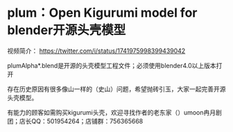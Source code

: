 # plum：Open Kigurumi model for blender开源头壳模型

视频简介：
https://twitter.com/i/status/1741975998399439042

plumAlpha*.blend是开源的头壳模型工程文件；必须使用blender4.0以上版本打开
  
存在历史原因有很多像山一样的（史山）问题，希望抛砖引玉，大家一起完善开源头壳模型。

有能力的顾客如需购买kigurumi头壳，欢迎寻找作者的老东家（）umoon冉月剧团；店长QQ：501954264；店铺群：756365668 
